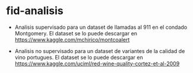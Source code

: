 # fid-analisis

- Analisis supervisado para un dataset de llamadas al 911 en el condado Montgomery. El dataset se lo puede descargar en https://www.kaggle.com/mchirico/montcoalert

- Analisis no supervisado para un dataset de variantes de  la calidad de vino portugues. El dataset se lo puede descargar en https://www.kaggle.com/uciml/red-wine-quality-cortez-et-al-2009
